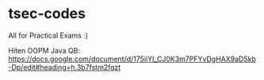 # tsec-codes

All for Practical Exams :)

Hiten OOPM Java QB:
https://docs.google.com/document/d/175iiYI_CJ0K3m7PFYvDgHAX9aD5kb-Dp/edit#heading=h.3b7fstm2fqzt
